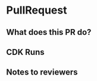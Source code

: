 # PullRequest
<!-- please name PR according to conventional commit title https://www.conventionalcommits.org/ -->
<!-- please include ticket number in PR title -->
<!-- for example: "feat(<PROJECT_ID>-9999): add a bunch of cool new stuff" -->

## What does this PR do?
<!-- Background details on the PR, if title isn't enough. Screenshots are welcome -->

## CDK Runs
<!-- Put links to any relevant CDK test runs (like in sandbox) -->

## Notes to reviewers
<!-- Any additional information your reviewers would need to know: design choices, uncovered cases... -->
